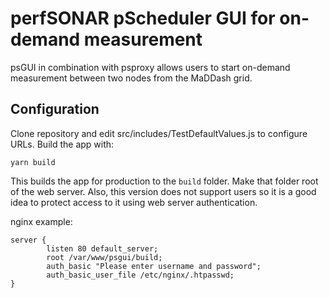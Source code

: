 # perfSONAR pScheduler GUI for on-demand measurement

psGUI in combination with psproxy allows users to start on-demand measurement between two nodes from the MaDDash grid.

## Configuration

Clone repository and edit src/includes/TestDefaultValues.js to configure URLs. Build the app with:
```
yarn build
```
This builds the app for production to the `build` folder. Make that folder root of the web server. Also, this version does not support users so it is a good idea to protect access to it using web server authentication.

nginx example:
```
server {
        listen 80 default_server;
        root /var/www/psgui/build;
        auth_basic "Please enter username and password";
        auth_basic_user_file /etc/nginx/.htpasswd;
}
```
